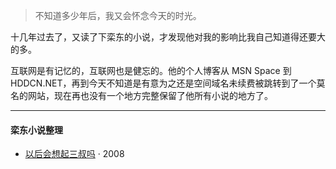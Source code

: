 > 不知道多少年后，我又会怀念今天的时光。  


十几年过去了，又读了下栾东的小说，才发现他对我的影响比我自己知道得还要大的多。

互联网是有记忆的，互联网也是健忘的。他的个人博客从 MSN Space 到 HDDCN.NET，再到今天不知道是有意为之还是空间域名未续费被跳转到了一个莫名的网站，现在再也没有一个地方完整保留了他所有小说的地方了。

---

#### 栾东小说整理

- [以后会想起三叔吗][1] · 2008 

[1]: /2019/04/25/3rd-uncle